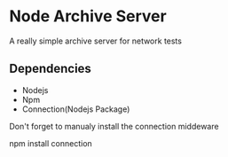 Node Archive Server
===================

A really simple archive server for network tests

Dependencies
------------

- Nodejs
- Npm
- Connection(Nodejs Package)

Don't forget to manualy install the connection middeware

npm install connection

